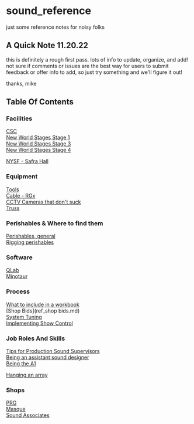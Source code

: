 # sound_reference
just some reference notes for noisy folks


## A Quick Note 11.20.22
this is definitely a rough first pass. lots of info to update, organize, and add! not sure if comments or issues are the best way for users to submit feedback or offer info to add, so just try something and we'll figure it out!

thanks,
mike

## Table Of Contents

### Facilities
[CSC](ref_venues_-_CSC.md)  
[New World Stages Stage 1](ref_venues_-_NWS_Stage_1.md)  
[New World Stages Stage 3](ref_venues_-_NWS_Stage_3.md)  
[New World Stages Stage 4](ref_venues_-_NWS_Stage_4.md)  

[NYSF - Safra Hall](ref_venues_-_NYTF_safra_hall.md)  


### Equipment
[Tools](ref_tools.md)  
[Cable - RGx](ref_rg_cable.md)  
[CCTV Cameras that don't suck](ref_cameras.md)  
[Truss](ref_truss.md)

### Perishables & Where to find them
[Perishables, general](ref_perishables.md)  
[Rigging perishables](ref_rigging.md)

### Software
[QLab](ref_qlab.md)  
[Minotaur](ref_minotaur.md)

### Process
[What to include in a workbook](ref_workbooks.md)  
[Shop Bids](ref_shop bids.md)  
[System Tuning](ref_tuning.md)  
[Implementing Show Control](ref_show_control.md)  


### Job Roles And Skills
[Tips for Production Sound Supervisors](ref_pss.md)  
[Being an assistant sound designer](ref_asd'ing.md)  
[Being the A1](ref_a1.md)

[Hanging an array](ref_arrays.md)

### Shops
[PRG](ref_prg.md)  
[Masque](ref_masque.md)  
[Sound Associates](ref_sound_associates.md)  

